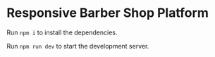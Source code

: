 
  # Responsive Barber Shop Platform

  Run `npm i` to install the dependencies.

  Run `npm run dev` to start the development server.
  
